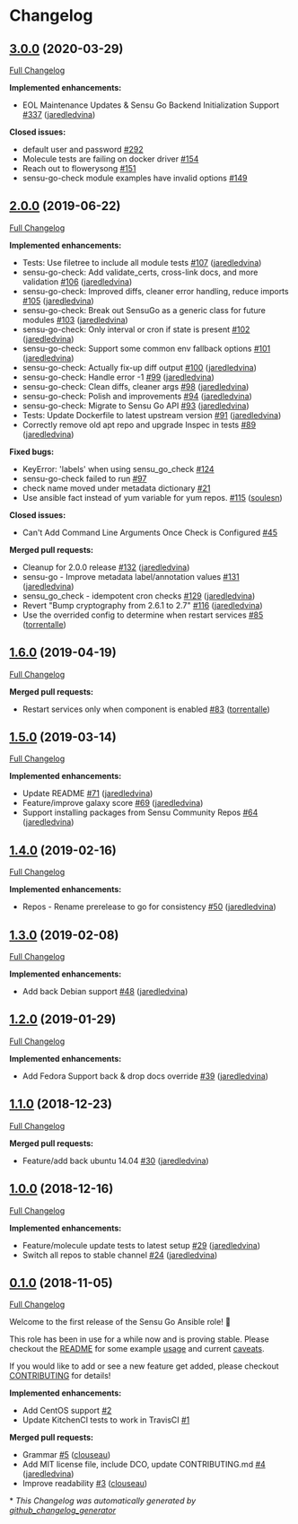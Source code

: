 # Changelog

## [3.0.0](https://github.com/jaredledvina/sensu-go-ansible/tree/3.0.0) (2020-03-29)

[Full Changelog](https://github.com/jaredledvina/sensu-go-ansible/compare/2.0.0...3.0.0)

**Implemented enhancements:**

- EOL Maintenance Updates & Sensu Go Backend Initialization Support [\#337](https://github.com/jaredledvina/sensu-go-ansible/pull/337) ([jaredledvina](https://github.com/jaredledvina))

**Closed issues:**

- default user and password [\#292](https://github.com/jaredledvina/sensu-go-ansible/issues/292)
- Molecule tests are failing on docker driver [\#154](https://github.com/jaredledvina/sensu-go-ansible/issues/154)
- Reach out to flowerysong  [\#151](https://github.com/jaredledvina/sensu-go-ansible/issues/151)
- sensu-go-check module examples have invalid options [\#149](https://github.com/jaredledvina/sensu-go-ansible/issues/149)

## [2.0.0](https://github.com/jaredledvina/sensu-go-ansible/tree/2.0.0) (2019-06-22)

[Full Changelog](https://github.com/jaredledvina/sensu-go-ansible/compare/1.6.0...2.0.0)

**Implemented enhancements:**

- Tests: Use filetree to include all module tests [\#107](https://github.com/jaredledvina/sensu-go-ansible/pull/107) ([jaredledvina](https://github.com/jaredledvina))
- sensu-go-check: Add validate\_certs, cross-link docs, and more validation [\#106](https://github.com/jaredledvina/sensu-go-ansible/pull/106) ([jaredledvina](https://github.com/jaredledvina))
- sensu-go-check: Improved diffs, cleaner error handling, reduce imports [\#105](https://github.com/jaredledvina/sensu-go-ansible/pull/105) ([jaredledvina](https://github.com/jaredledvina))
- sensu-go-check: Break out SensuGo as a generic class for future modules [\#103](https://github.com/jaredledvina/sensu-go-ansible/pull/103) ([jaredledvina](https://github.com/jaredledvina))
- sensu-go-check: Only interval or cron if state is present [\#102](https://github.com/jaredledvina/sensu-go-ansible/pull/102) ([jaredledvina](https://github.com/jaredledvina))
- sensu-go-check: Support some common env fallback options [\#101](https://github.com/jaredledvina/sensu-go-ansible/pull/101) ([jaredledvina](https://github.com/jaredledvina))
- sensu-go-check: Actually fix-up diff output [\#100](https://github.com/jaredledvina/sensu-go-ansible/pull/100) ([jaredledvina](https://github.com/jaredledvina))
- sensu-go-check: Handle error -1 [\#99](https://github.com/jaredledvina/sensu-go-ansible/pull/99) ([jaredledvina](https://github.com/jaredledvina))
- sensu-go-check: Clean diffs, cleaner args [\#98](https://github.com/jaredledvina/sensu-go-ansible/pull/98) ([jaredledvina](https://github.com/jaredledvina))
- sensu-go-check: Polish and improvements [\#94](https://github.com/jaredledvina/sensu-go-ansible/pull/94) ([jaredledvina](https://github.com/jaredledvina))
- sensu-go-check: Migrate to Sensu Go API [\#93](https://github.com/jaredledvina/sensu-go-ansible/pull/93) ([jaredledvina](https://github.com/jaredledvina))
- Tests: Update Dockerfile to latest upstream version [\#91](https://github.com/jaredledvina/sensu-go-ansible/pull/91) ([jaredledvina](https://github.com/jaredledvina))
- Correctly remove old apt repo and upgrade Inspec in tests [\#89](https://github.com/jaredledvina/sensu-go-ansible/pull/89) ([jaredledvina](https://github.com/jaredledvina))

**Fixed bugs:**

- KeyError: 'labels' when using sensu\_go\_check [\#124](https://github.com/jaredledvina/sensu-go-ansible/issues/124)
- sensu-go-check failed to run [\#97](https://github.com/jaredledvina/sensu-go-ansible/issues/97)
- check name moved under metadata dictionary [\#21](https://github.com/jaredledvina/sensu-go-ansible/issues/21)
- Use ansible fact instead of yum variable for yum repos. [\#115](https://github.com/jaredledvina/sensu-go-ansible/pull/115) ([soulesn](https://github.com/soulesn))

**Closed issues:**

- Can't Add Command Line Arguments Once Check is Configured [\#45](https://github.com/jaredledvina/sensu-go-ansible/issues/45)

**Merged pull requests:**

- Cleanup for 2.0.0 release [\#132](https://github.com/jaredledvina/sensu-go-ansible/pull/132) ([jaredledvina](https://github.com/jaredledvina))
- sensu-go - Improve metadata label/annotation values [\#131](https://github.com/jaredledvina/sensu-go-ansible/pull/131) ([jaredledvina](https://github.com/jaredledvina))
- sensu\_go\_check - idempotent cron checks [\#129](https://github.com/jaredledvina/sensu-go-ansible/pull/129) ([jaredledvina](https://github.com/jaredledvina))
- Revert "Bump cryptography from 2.6.1 to 2.7" [\#116](https://github.com/jaredledvina/sensu-go-ansible/pull/116) ([jaredledvina](https://github.com/jaredledvina))
- Use the overrided config to determine when restart services [\#85](https://github.com/jaredledvina/sensu-go-ansible/pull/85) ([torrentalle](https://github.com/torrentalle))

## [1.6.0](https://github.com/jaredledvina/sensu-go-ansible/tree/1.6.0) (2019-04-19)

[Full Changelog](https://github.com/jaredledvina/sensu-go-ansible/compare/1.5.0...1.6.0)

**Merged pull requests:**

- Restart services only when component is enabled [\#83](https://github.com/jaredledvina/sensu-go-ansible/pull/83) ([torrentalle](https://github.com/torrentalle))

## [1.5.0](https://github.com/jaredledvina/sensu-go-ansible/tree/1.5.0) (2019-03-14)

[Full Changelog](https://github.com/jaredledvina/sensu-go-ansible/compare/1.4.0...1.5.0)

**Implemented enhancements:**

- Update README [\#71](https://github.com/jaredledvina/sensu-go-ansible/pull/71) ([jaredledvina](https://github.com/jaredledvina))
- Feature/improve galaxy score [\#69](https://github.com/jaredledvina/sensu-go-ansible/pull/69) ([jaredledvina](https://github.com/jaredledvina))
- Support installing packages from Sensu Community Repos [\#64](https://github.com/jaredledvina/sensu-go-ansible/pull/64) ([jaredledvina](https://github.com/jaredledvina))

## [1.4.0](https://github.com/jaredledvina/sensu-go-ansible/tree/1.4.0) (2019-02-16)

[Full Changelog](https://github.com/jaredledvina/sensu-go-ansible/compare/1.3.0...1.4.0)

**Implemented enhancements:**

- Repos - Rename prerelease to go for consistency [\#50](https://github.com/jaredledvina/sensu-go-ansible/pull/50) ([jaredledvina](https://github.com/jaredledvina))

## [1.3.0](https://github.com/jaredledvina/sensu-go-ansible/tree/1.3.0) (2019-02-08)

[Full Changelog](https://github.com/jaredledvina/sensu-go-ansible/compare/1.2.0...1.3.0)

**Implemented enhancements:**

- Add back Debian support [\#48](https://github.com/jaredledvina/sensu-go-ansible/pull/48) ([jaredledvina](https://github.com/jaredledvina))

## [1.2.0](https://github.com/jaredledvina/sensu-go-ansible/tree/1.2.0) (2019-01-29)

[Full Changelog](https://github.com/jaredledvina/sensu-go-ansible/compare/1.1.0...1.2.0)

**Implemented enhancements:**

- Add Fedora Support back & drop docs override [\#39](https://github.com/jaredledvina/sensu-go-ansible/pull/39) ([jaredledvina](https://github.com/jaredledvina))

## [1.1.0](https://github.com/jaredledvina/sensu-go-ansible/tree/1.1.0) (2018-12-23)

[Full Changelog](https://github.com/jaredledvina/sensu-go-ansible/compare/1.0.0...1.1.0)

**Merged pull requests:**

- Feature/add back ubuntu 14.04 [\#30](https://github.com/jaredledvina/sensu-go-ansible/pull/30) ([jaredledvina](https://github.com/jaredledvina))

## [1.0.0](https://github.com/jaredledvina/sensu-go-ansible/tree/1.0.0) (2018-12-16)

[Full Changelog](https://github.com/jaredledvina/sensu-go-ansible/compare/0.1.0...1.0.0)

**Implemented enhancements:**

- Feature/molecule update tests to latest setup [\#29](https://github.com/jaredledvina/sensu-go-ansible/pull/29) ([jaredledvina](https://github.com/jaredledvina))
- Switch all repos to stable channel [\#24](https://github.com/jaredledvina/sensu-go-ansible/pull/24) ([jaredledvina](https://github.com/jaredledvina))

## [0.1.0](https://github.com/jaredledvina/sensu-go-ansible/tree/0.1.0) (2018-11-05)

[Full Changelog](https://github.com/jaredledvina/sensu-go-ansible/compare/146a31b8764bb78e91e3de81bf7715495118aca1...0.1.0)

Welcome to the first release of the Sensu Go Ansible role! 🎉 

This role has been in use for a while now and is proving stable. Please checkout the [README](https://github.com/jaredledvina/sensu-go-ansible/blob/master/README.md) for some example [usage](https://github.com/jaredledvina/sensu-go-ansible/blob/master/README.md#example-playbook) and current [caveats](https://github.com/jaredledvina/sensu-go-ansible/blob/master/README.md#caveats). 

If you would like to add or see a new feature get added, please checkout [CONTRIBUTING](https://github.com/jaredledvina/sensu-go-ansible/blob/master/CONTRIBUTING.md) for details! 

**Implemented enhancements:**

- Add CentOS support [\#2](https://github.com/jaredledvina/sensu-go-ansible/issues/2)
- Update KitchenCI tests to work in TravisCI [\#1](https://github.com/jaredledvina/sensu-go-ansible/issues/1)

**Merged pull requests:**

- Grammar [\#5](https://github.com/jaredledvina/sensu-go-ansible/pull/5) ([clouseau](https://github.com/clouseau))
- Add MIT license file, include DCO, update CONTRIBUTING.md [\#4](https://github.com/jaredledvina/sensu-go-ansible/pull/4) ([jaredledvina](https://github.com/jaredledvina))
- Improve readability [\#3](https://github.com/jaredledvina/sensu-go-ansible/pull/3) ([clouseau](https://github.com/clouseau))



\* *This Changelog was automatically generated by [github_changelog_generator](https://github.com/github-changelog-generator/github-changelog-generator)*
